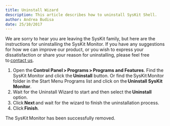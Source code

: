 ```yaml
---
title: Uninstall Wizard
description: This article describes how to uninstall SysKit Shell.
author: Andrea Budisa
date: 25/10/2017
---
```

We are sorry to hear you are leaving the SysKit family, but here are the instructions for uninstalling the SysKit Monitor. If you have any suggestions for how we can improve our product, or you wish to express your dissatisfaction or share your reason for uninstalling, please feel free to [contact us](https://www.syskit.com/company/contact-us).

1. Open the __Control Panel > Programs > Programs and Features__. Find the SysKit Monitor and click the __Uninstall__ button. Or find the SysKit Monitor folder in the Start Menu Programs list and click on the __Uninstall SysKit Monitor__.
2. Wait for the Uninstall Wizard to start and then select the __Uninstall__ option.
3. Click __Next__ and wait for the wizard to finish the uninstallation process.
4. Click __Finish__.

The SysKit Monitor has been successfully removed.
